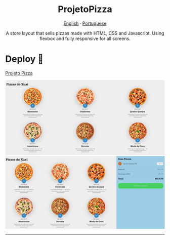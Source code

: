 <h1 align="center">ProjetoPizza</h1>

<p align="center">
    <a href="README.md">English</a>
    ·
    <a href="README-pt.md">Portuguese</a>
 </p>

<p align="center">A store layout that sells pizzas made with HTML, CSS and Javascript. Using flexbox and fully responsive for all screens.</p>

# Deploy 📎

[Projeto Pizza](https://sad-yalow-404851.netlify.app)

![Projeto Pizza](https://github.com/igor-cotrim/ProjetoPizza/blob/master/%7B032607A2-EDE2-43EE-A0BF-63D4A68818DA%7D.png.jpg)
<br/>
![Projeto Pizza](https://github.com/igor-cotrim/ProjetoPizza/blob/master/%7B0EF96E6A-8524-40F1-A9F8-23F4AE895ACA%7D.png.jpg)

---

